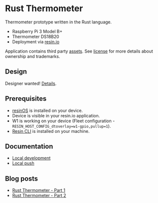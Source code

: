 # Rust Thermometer

Thermometer prototype written in the Rust language.

* Raspberry Pi 3 Model B+
* Thermometer DS18B20
* Deployment via [resin.io](https://resin.io/)

Application contains third party [assets](assets). See [license](LICENSE.md) for more
details about ownership and trademarks.

## Design

Designer wanted! [Details](https://gist.github.com/zrzka/022f560d651ad259ba6945c67d7462b7).

## Prerequisites

* [resinOS](https://resinos.io) is installed on your device.
* Device is visible in your resin.io application.
* W1 is working on your device (Fleet configuration - `RESIN_HOST_CONFIG_dtoverlay=w1-gpio,pullup=1`).
* [Resin CLI](https://github.com/resin-io/resin-cli) is installed on your machine.

## Documentation

* [Local development](docs/local-development.md)
* [Local push](docs/local-push.md)

## Blog posts

* [Rust Thermometer - Part 1](https://www.robertvojta.com/rust-thermometer-part-1/)
* [Rust Thermometer - Part 2](https://www.robertvojta.com/rust-thermometer-part-2/)
